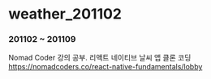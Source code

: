 # weather_201102
### 201102 ~ 201109

Nomad Coder 강의 공부.
리액트 네이티브 날씨 앱 클론 코딩
https://nomadcoders.co/react-native-fundamentals/lobby
